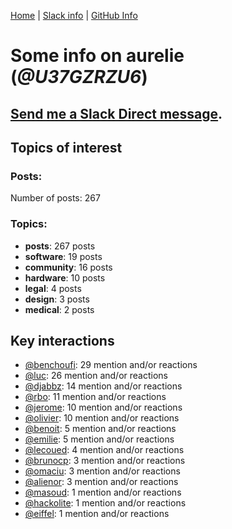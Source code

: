 [Home](https://kelu124.github.io/echommunity/) | [Slack info](https://kelu124.github.io/echommunity/) | [GitHub Info](https://kelu124.github.io/echommunity/github.html)

# Some info on __aurelie__ (_@U37GZRZU6_)


## [Send me a Slack Direct message](https://echopen.slack.com/messages/@aurelie/).

## Topics of interest

### Posts: 

Number of posts: 267

### Topics:

* __posts__: 267 posts
* __software__: 19 posts
* __community__: 16 posts
* __hardware__: 10 posts
* __legal__: 4 posts
* __design__: 3 posts
* __medical__: 2 posts

## Key interactions 

* [@benchoufi](./U0B47KC3S.md): 29 mention and/or reactions
* [@luc](./U0AAL4W13.md): 26 mention and/or reactions
* [@djabbz](./U2PFHNN3C.md): 14 mention and/or reactions
* [@rbo](./U38HVMZ6K.md): 11 mention and/or reactions
* [@jerome](./U07UEJC2H.md): 10 mention and/or reactions
* [@olivier](./U04DFTZ7D.md): 10 mention and/or reactions
* [@benoit](./U0GMX7QUB.md): 5 mention and/or reactions
* [@emilie](./U0FN1B8KD.md): 5 mention and/or reactions
* [@lecoued](./U3QGT3Q74.md): 4 mention and/or reactions
* [@brunocp](./U33817K25.md): 3 mention and/or reactions
* [@omaciu](./U3J40RUDT.md): 3 mention and/or reactions
* [@alienor](./U1N5Q9334.md): 3 mention and/or reactions
* [@masoud](./U3PLYAJPJ.md): 1 mention and/or reactions
* [@hackolite](./U20C8CKTL.md): 1 mention and/or reactions
* [@eiffel](./U3GHS132Q.md): 1 mention and/or reactions
